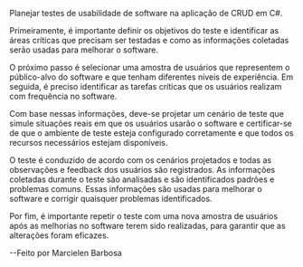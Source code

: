 Planejar testes de usabilidade de software na aplicação de CRUD em C#.

Primeiramente, é importante definir os objetivos do teste e identificar as áreas críticas que precisam ser testadas e como as informações coletadas serão usadas para melhorar o software.

O próximo passo é selecionar uma amostra de usuários que representem o público-alvo do software e que tenham diferentes níveis de experiência. Em seguida, é preciso identificar as tarefas críticas que os usuários realizam com frequência no software.

Com base nessas informações, deve-se projetar um cenário de teste que simule situações reais em que os usuários usarão o software e certificar-se de que o ambiente de teste esteja configurado corretamente e que todos os recursos necessários estejam disponíveis.

O teste é conduzido de acordo com os cenários projetados e todas as observações e feedback dos usuários são registrados. As informações coletadas durante o teste são analisadas e são identificados padrões e problemas comuns. Essas informações são usadas para melhorar o software e corrigir quaisquer problemas identificados.

Por fim, é importante repetir o teste com uma nova amostra de usuários após as melhorias no software terem sido realizadas, para garantir que as alterações foram eficazes.

--Feito por Marcielen Barbosa
